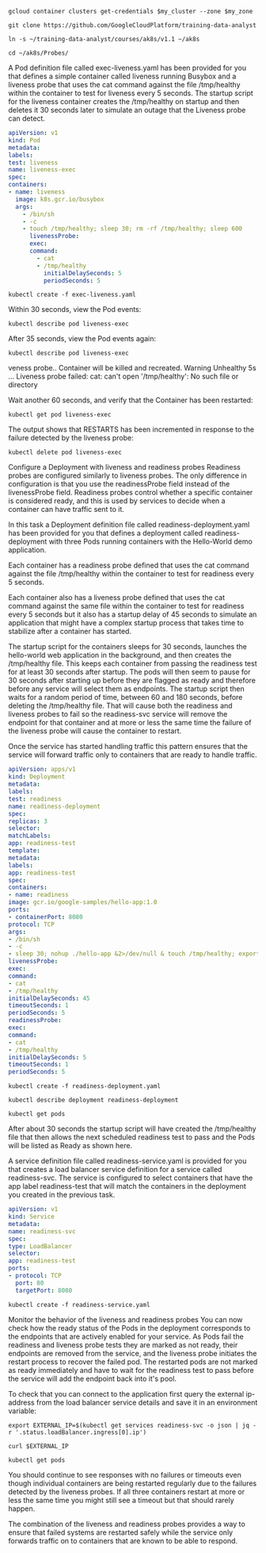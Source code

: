 `gcloud container clusters get-credentials $my_cluster --zone $my_zone`

`git clone https://github.com/GoogleCloudPlatform/training-data-analyst`

`ln -s ~/training-data-analyst/courses/ak8s/v1.1 ~/ak8s`

`cd ~/ak8s/Probes/`

A Pod definition file called exec-liveness.yaml has been provided for you that defines a simple container called liveness running Busybox and a liveness probe that uses the cat command against the file /tmp/healthy within the container to test for liveness every 5 seconds. The startup script for the liveness container creates the /tmp/healthy on startup and then deletes it 30 seconds later to simulate an outage that the Liveness probe can detect.
```yaml
apiVersion: v1
kind: Pod
metadata:
labels:
test: liveness
name: liveness-exec
spec:
containers:
- name: liveness
  image: k8s.gcr.io/busybox
  args:
    - /bin/sh
    - -c
    - touch /tmp/healthy; sleep 30; rm -rf /tmp/healthy; sleep 600
      livenessProbe:
      exec:
      command:
        - cat
        - /tmp/healthy
          initialDelaySeconds: 5
          periodSeconds: 5
```

`kubectl create -f exec-liveness.yaml`

Within 30 seconds, view the Pod events:

`kubectl describe pod liveness-exec`

After 35 seconds, view the Pod events again:

`kubectl describe pod liveness-exec`

veness probe..
Container will be killed and recreated.
Warning  Unhealthy      5s ... Liveness probe failed:
cat: can't open '/tmp/healthy': No such file or directory

Wait another 60 seconds, and verify that the Container has been restarted:

`kubectl get pod liveness-exec`

The output shows that RESTARTS has been incremented in response to the failure detected by the liveness probe:

`kubectl delete pod liveness-exec`

Configure a Deployment with liveness and readiness probes
Readiness probes are configured similarly to liveness probes. The only difference in configuration is that you use the readinessProbe field instead of the livenessProbe field. Readiness probes control whether a specific container is considered ready, and this is used by services to decide when a container can have traffic sent to it.

In this task a Deployment definition file called readiness-deployment.yaml has been provided for you that defines a deployment called readiness-deployment with three Pods running containers with the Hello-World demo application.

Each container has a readiness probe defined that uses the cat command against the file /tmp/healthy within the container to test for readiness every 5 seconds.

Each container also has a liveness probe defined that uses the cat command against the same file within the container to test for readiness every 5 seconds but it also has a startup delay of 45 seconds to simulate an application that might have a complex startup process that takes time to stabilize after a container has started.

The startup script for the containers sleeps for 30 seconds, launches the hello-world web application in the background, and then creates the /tmp/healthy file. This keeps each container from passing the readiness test for at least 30 seconds after startup. The pods will then seem to pause for 30 seconds after starting up before they are flagged as ready and therefore before any service will select them as endpoints. The startup script then waits for a random period of time, between 60 and 180 seconds, before deleting the /tmp/healthy file. That will cause both the readiness and liveness probes to fail so the readiness-svc service will remove the endpoint for that container and at more or less the same time the failure of the liveness probe will cause the container to restart.

Once the service has started handling traffic this pattern ensures that the service will forward traffic only to containers that are ready to handle traffic.

```yaml
apiVersion: apps/v1
kind: Deployment
metadata:
labels:
test: readiness
name: readiness-deployment
spec:
replicas: 3
selector:
matchLabels:
app: readiness-test
template:
metadata:
labels:
app: readiness-test
spec:
containers:
- name: readiness
image: gcr.io/google-samples/hello-app:1.0
ports:
- containerPort: 8080
protocol: TCP
args:
- /bin/sh
- -c
- sleep 30; nohup ./hello-app &2>/dev/null & touch /tmp/healthy; export xx=$((60+$RANDOM % 120)) ; sleep $xx ;  rm -rf /tmp/healthy
livenessProbe:
exec:
command:
- cat
- /tmp/healthy
initialDelaySeconds: 45
timeoutSeconds: 1
periodSeconds: 5
readinessProbe:
exec:
command:
- cat
- /tmp/healthy
initialDelaySeconds: 5
timeoutSeconds: 1
periodSeconds: 5
```

`kubectl create -f readiness-deployment.yaml`

`kubectl describe deployment readiness-deployment`

`kubectl get pods`

After about 30 seconds the startup script will have created the /tmp/healthy file that then allows the next scheduled readiness test to pass and the Pods will be listed as Ready as shown here.

A service definition file called readiness-service.yaml is provided for you that creates a load balancer service definition for a service called readiness-svc. The service is configured to select containers that have the app label readiness-test that will match the containers in the deployment you created in the previous task.

```yaml
apiVersion: v1
kind: Service
metadata:
name: readiness-svc
spec:
type: LoadBalancer
selector:
app: readiness-test
ports:
- protocol: TCP
  port: 80
  targetPort: 8080
```

`kubectl create -f readiness-service.yaml`

Monitor the behavior of the liveness and readiness probes
You can now check how the ready status of the Pods in the deployment corresponds to the endpoints that are actively enabled for your service. As Pods fail the readiness and liveness probe tests they are marked as not ready, their endpoints are removed from the service, and the liveness probe initiates the restart process to recover the failed pod. The restarted pods are not marked as ready immediately and have to wait for the readiness test to pass before the service will add the endpoint back into it's pool.

To check that you can connect to the application first query the external ip-address from the load balancer service details and save it in an environment variable:

`export EXTERNAL_IP=$(kubectl get services readiness-svc -o json | jq -r '.status.loadBalancer.ingress[0].ip')`

`curl $EXTERNAL_IP`

`kubectl get pods`

You should continue to see responses with no failures or timeouts even though individual containers are being restarted regularly due to the failures detected by the liveness probes. If all three containers restart at more or less the same time you might still see a timeout but that should rarely happen.

The combination of the liveness and readiness probes provides a way to ensure that failed systems are restarted safely while the service only forwards traffic on to containers that are known to be able to respond.
